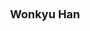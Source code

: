 ---
layout: page
title: <font size =4 > Wonkyu Han </font>
description: Arizona State University, <br> 2016 <br> Co-advisor Gail-Joon Ahn
img: assets/img/members/han.jpg
importance: 1
category: PhD Alumni
---